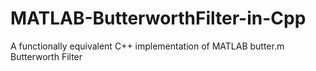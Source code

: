 # MATLAB-ButterworthFilter-in-Cpp
A functionally equivalent C++ implementation of MATLAB butter.m Butterworth Filter
